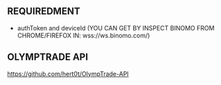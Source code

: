 ## REQUIREDMENT ##
- authToken and deviceId (YOU CAN GET BY INSPECT BINOMO FROM CHROME/FIREFOX IN: wss://ws.binomo.com/)

## OLYMPTRADE API ##
https://github.com/hert0t/OlympTrade-API
